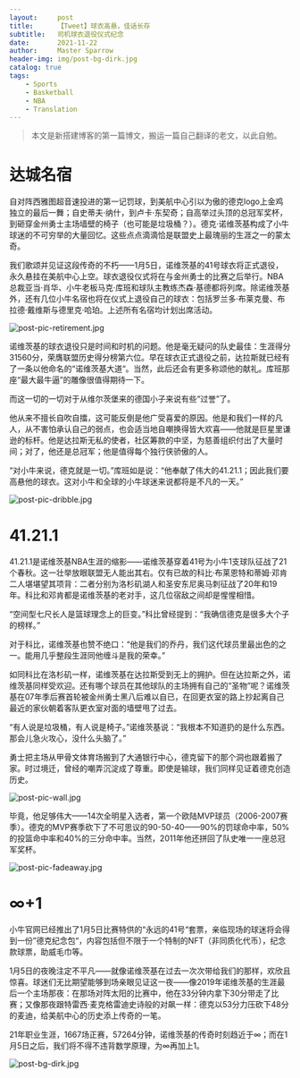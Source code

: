 ```yaml
---
layout:     post
title:      【Tweet】球衣高悬，佳话长存
subtitle:   司机球衣退役仪式纪念
date:       2021-11-22
author:     Master Sparrow
header-img: img/post-bg-dirk.jpg
catalog: true
tags:
    - Sports
    - Basketball
    - NBA
    - Translation
---
```


>本文是新搭建博客的第一篇博文，搬运一篇自己翻译的老文，以此自勉。

# 达城名宿

自对阵西雅图超音速投进的第一记罚球，到美航中心引以为傲的德克logo上金鸡独立的最后一舞；自史蒂夫·纳什，到卢卡·东契奇；自高举过头顶的总冠军奖杯，到砸穿金州勇士主场墙壁的椅子（也可能是垃圾桶？）。德克·诺维茨基构成了小牛球迷的不可穷举的大量回忆。这些点点滴滴恰是联盟史上最瑰丽的生涯之一的蒙太奇。

我们歌颂并见证这段传奇的不朽——1月5日，诺维茨基的41号球衣将正式退役，永久悬挂在美航中心上空。球衣退役仪式将在与金州勇士的比赛之后举行。NBA总裁亚当·肖华、小牛老板马克·库班和球队主教练杰森·基德都将列席。除诺维茨基外，还有几位小牛名宿也将在仪式上退役自己的球衣：包括罗兰多·布莱克曼、布拉德·戴维斯与德里克·哈珀。上述所有名宿均计划出席活动。

![post-pic-retirement.jpg](https://s2.loli.net/2024/05/23/SyzHfwT1eNthGan.webp)

诺维茨基的球衣退役只是时间和时机的问题。他是毫无疑问的队史最佳：生涯得分31560分，荣膺联盟历史得分榜第六位。早在球衣正式退役之前，达拉斯就已经有了一条以他命名的“诺维茨基大道“。当然，此后还会有更多称颂他的献礼。库班那座“最大最牛逼”的雕像很值得期待一下。

而这一切的一切对于从维尔茨堡来的德国小子来说有些“过誉”了。

他从来不擅长自吹自擂，这可能反倒是他广受喜爱的原因。他是和我们一样的凡人，从不害怕承认自己的弱点，也会适当地自嘲换得皆大欢喜——他就是巨星里谦逊的标杆。他是达拉斯无私的使者，社区筹款的中坚，为慈善组织付出了大量时间；对了，他还是总冠军；他是值得每个独行侠骄傲的人。

“对小牛来说，德克就是一切。”库班如是说：“他奉献了伟大的41.21.1；因此我们要高悬他的球衣。这对小牛和全球的小牛球迷来说都将是不凡的一天。”

![post-pic-dribble.jpg](https://s2.loli.net/2024/05/23/JHS9iQIxeD6PRyW.webp)

# 41.21.1

41.21.1是诺维茨基NBA生涯的缩影——诺维茨基穿着41号为小牛1支球队征战了21个春秋。这一壮举放眼联盟无人能出其右。仅有已故的科比·布莱恩特和蒂姆·邓肯二人堪堪望其项背：二者分别为洛杉矶湖人和圣安东尼奥马刺征战了20年和19年。科比和邓肯都是诺维茨基的老对手，这几位宿敌之间却是惺惺相惜。

“空间型七尺长人是篮球理念上的巨变。”科比曾经提到：“我确信德克是很多大个子的榜样。”

对于科比，诺维茨基也赞不绝口：“他是我们的乔丹，我们这代球员里最出色的之一。能用几乎整段生涯同他缠斗是我的荣幸。”

如同科比在洛杉矶一样，诺维茨基在达拉斯受到无上的拥护。但在达拉斯之外，诺维茨基同样受欢迎。还有哪个球员在其他球队的主场拥有自己的“圣物”呢？诺维茨基在07年季后赛首轮被金州勇士黑八后难以自已，在回更衣室的路上抄起离自己最近的家伙朝着客队更衣室对面的墙壁甩了过去。

“有人说是垃圾桶，有人说是椅子。”诺维茨基说：“我根本不知道扔的是什么东西。那会儿急火攻心，没什么头脑了。”

勇士把主场从甲骨文体育场搬到了大通银行中心，德克留下的那个洞也跟着搬了家。时过境迁，曾经的嘲弄沉淀成了尊重。即使是输球，我们同样见证着德克创造历史。

![post-pic-wall.jpg](https://s2.loli.net/2024/05/23/61b9Irz82JfiGku.webp)

毕竟，他足够伟大——14次全明星入选者，第一个欧陆MVP球员（2006-2007赛季）。德克的MVP赛季砍下了不可思议的90-50-40——90%的罚球命中率，50%的投篮命中率和40%的三分命中率。当然，2011年他还拼回了队史唯一一座总冠军奖杯。

![post-pic-fadeaway.jpg](https://s2.loli.net/2024/05/23/maAoPWdqzXSkCs7.webp)

# ∞+1

小牛官网已经推出了1月5日比赛特供的“永远的41号“套票，亲临现场的球迷将会得到一份”德克纪念包“，内容包括但不限于一个特制的NFT（非同质化代币），纪念款球票，助威毛巾等。

1月5日的夜晚注定不平凡——就像诺维茨基在过去一次次带给我们的那样，欢欣且惊喜。球迷们无比期望能够到场亲眼见证这一夜——像2019年诺维茨基的生涯最后一个主场那夜：在那场对阵太阳的比赛中，他在33分钟内拿下30分带走了比赛；又像那夜跟特雷西·麦克格雷迪史诗般的对飙一样：德克以53分力压砍下48分的麦迪，给美航中心的历史添上传奇的一笔。

21年职业生涯，1667场正赛，57264分钟，诺维茨基的传奇时刻趋近于∞；而在1月5日之后，我们将不得不违背数学原理，为∞再加上1。

![post-bg-dirk.jpg](https://s2.loli.net/2024/05/23/MYT5rXkgvodKzl2.webp)

